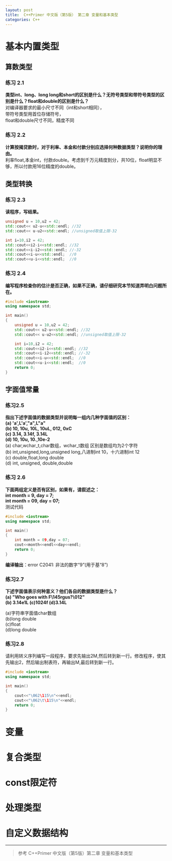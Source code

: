 ```yaml
---
layout: post
title:  C++Primer 中文版（第5版） 第二章 变量和基本类型
categories: C++
---
```


# 基本内置类型
## 算数类型
### 练习 2.1
**类型int、long、long long和short的区别是什么？无符号类型和带符号类型的区别是什么？float和double的区别是什么？**<br>
对编译器要求的最小尺寸不同（int和short相同），<br>
带符号类型用首位存储符号，<br>
float和double尺寸不同，精度不同
### 练习 2.2
**计算按揭贷款时，对于利率、本金和付款分别应选择何种数据类型？说明你的理由。**<br>
利率float,本金int，付款double。考虑到千万元精度到分，共10位，float明显不够，所以付款用16位精度的double。
## 类型转换
### 练习 2.3
**读程序，写结果。**
```c++
unsigned u = 10,u2 = 42;
std::cout<< u2-u<<std::endl; //32
std::cout<< u-u2<<std::endl; //unsigned取值上限-32

int i=10,i2 = 42;
std::cout<<i2-i<<std::endl; //32
std::cout<<i-i2<<std::endl; //-32
std::cout<<i-u<<std::endl;  //0
std::cout<<u-i<<std::endl;  //0
```
### 练习 2.4
**编写程序检查你的估计是否正确，如果不正确，请仔细研究本节知道弄明白问题所在。**<br>
```c++
#include <iostream>
using namespace std;

int main()
{
    unsigned u = 10,u2 = 42;
    std::cout<< u2-u<<std::endl; //32
    std::cout<< u-u2<<std::endl; //unsigned取值上限-32

    int i=10,i2 = 42;
    std::cout<<i2-i<<std::endl; //32
    std::cout<<i-i2<<std::endl; //-32
    std::cout<<i-u<<std::endl;  //0
    std::cout<<u-i<<std::endl;  //0
    return 0;
}
```

## 字面值常量
### 练习2.5
**指出下述字面值的数据类型并说明每一组内几种字面值的区别：**<br>
**(a) 'a',L'a',"a",L"a"**<br>
**(b) 10, 10u, 10L, 10uL, 012, 0xC**<br>
**(c) 3.14, 3.14f, 3.14L**<br>
**(d) 10, 10u, 10.,10e-2**<br>
(a) char,wchar_t,char数组，wchar_t数组 区别是数组均为2个字符<br>
(b) int,unsigned,long,unsigned long,八进制int 10，十六进制int 12<br>
(c) double,float,long double<br>
(d) int, unsigned, double,double<br>

### 练习 2.6
**下面两组定义是否有区别，如果有，请叙述之：**<br>
**int month = 9, day = 7;**<br>
**int month = 09, day = 07;**<br>
测试代码
```c++
#include <iostream>
using namespace std;

int main()
{
    int month = 09,day = 07;
    cout<<month<<endl<<day<<endl;
    return 0;
}
```
**编译输出**：error C2041: 非法的数字“9”(用于基“8”)

### 练习2.7 
**下述字面值表示何种意义？他们各自的数据类型是什么？**<br>
**(a) "Who goes with F\145rgus?\012"**<br>
**(b) 3.14e1L (c)1024f (d)3.14L**<br>

(a)字符串字面值char数组<br>
(b)long double<br>
(c)float<br>
(d)long double<br>

### 练习2.8
请利用转义序列编写一段程序，要求先输出2M,然后转到新一行。修改程序，使其先输出2，然后输出制表符，再输出M,最后转到新一行。
```c++
#include <iostream>
using namespace std;

int main()
{
    cout<<"\062\115\n"<<endl;
    cout<<"\062\t\115\n"<<endl;
    return 0;
}
```
# 变量

# 复合类型

# const限定符

# 处理类型

# 自定义数据结构

---
> 参考 C++Primer 中文版（第5版）第二章 变量和基本类型